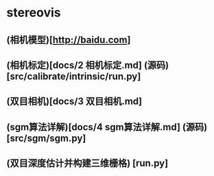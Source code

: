# stereovis

## (相机模型)[http://baidu.com]

## (相机标定)[docs/2 相机标定.md] (源码)[src/calibrate/intrinsic/run.py]

## (双目相机)[docs/3 双目相机.md]

## (sgm算法详解)[docs/4 sgm算法详解.md] (源码)[src/sgm/sgm.py]

## (双目深度估计并构建三维栅格) [run.py]